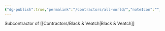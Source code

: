 ```yaml
---
{"dg-publish":true,"permalink":"/contractors/all-world/","noteIcon":"","created":"2025-05-20T09:18:15.926-05:00"}
---
```


Subcontractor of [[Contractors/Black & Veatch\|Black & Veatch]]